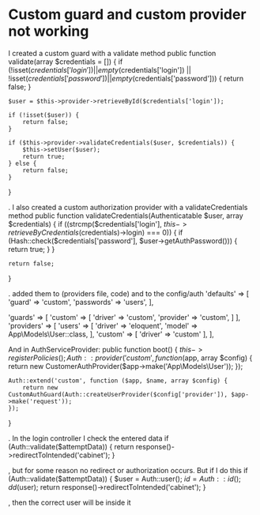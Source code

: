 
# Custom guard and custom provider not working

I created a custom guard with a validate method
public function validate(array $credentials = [])
{
    if (!isset($credentials['login']) || empty($credentials['login']) || !isset($credentials['password']) || empty($credentials['password'])) {
        return false;
    }

    $user = $this->provider->retrieveById($credentials['login']);

    if (!isset($user)) {
        return false;
    }

    if ($this->provider->validateCredentials($user, $credentials)) {
        $this->setUser($user);
        return true;
    } else {
        return false;
    }
}


. I also created a custom authorization provider with a validateCredentials method
public function validateCredentials(Authenticatable $user, array $credentials)
{
    if ((strcmp($credentials['login'], $this->retrieveByCredentials($credentials)->login) === 0))                                                                { 
        if (Hash::check($credentials['password'], $user->getAuthPassword())) {
            return true;
        }
    }

    return false;
}

. added them to (providers file, code) and to the config/auth
'defaults' => [
    'guard' => 'custom',
    'passwords' => 'users',
],

'guards' => [
    'custom' => [
        'driver' => 'custom',
        'provider' => 'custom',
    ]
],
'providers' => [
        'users' => [
            'driver' => 'eloquent',
            'model' => App\Models\User::class,
        ],
        'custom' => [
            'driver' => 'custom'
        ],
    ],

And in AuthServiceProvider:
public function boot()
{
    $this->registerPolicies();
    Auth::provider('custom', function ($app, array $config) {
        return new CustomerAuthProvider($app->make('App\Models\User'));
    });

    Auth::extend('custom', function ($app, $name, array $config) {
        return new CustomAuthGuard(Auth::createUserProvider($config['provider']), $app->make('request'));
    });
}

.
In the login controller I check the entered data
if (Auth::validate($attemptData)) {
    return response()->redirectToIntended('cabinet');
}

, but for some reason no redirect or authorization occurs.
But if I do this
if (Auth::validate($attemptData)) {
    $user = Auth::user();
    $id = Auth::id();
    dd($user);
    return response()->redirectToIntended('cabinet');
}

, then the correct user will be inside it

        